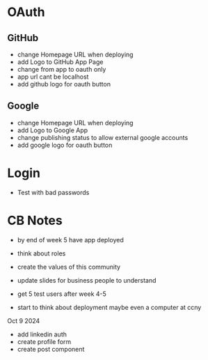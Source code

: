 # OAuth

## GitHub

- change Homepage URL when deploying
- add Logo to GitHub App Page
- change from app to oauth only
- app url cant be localhost
- add github logo for oauth button

## Google

- change Homepage URL when deploying
- add Logo to Google App
- change publishing status to allow external google accounts
- add google logo for oauth button

# Login

- Test with bad passwords

# CB Notes

- by end of week 5 have app deployed
- think about roles
- create the values of this community

- update slides for business people to understand
- get 5 test users after week 4-5
- start to think about deployment maybe even a computer at ccny

Oct 9 2024

- add linkedin auth
- create profile form
- create post component
